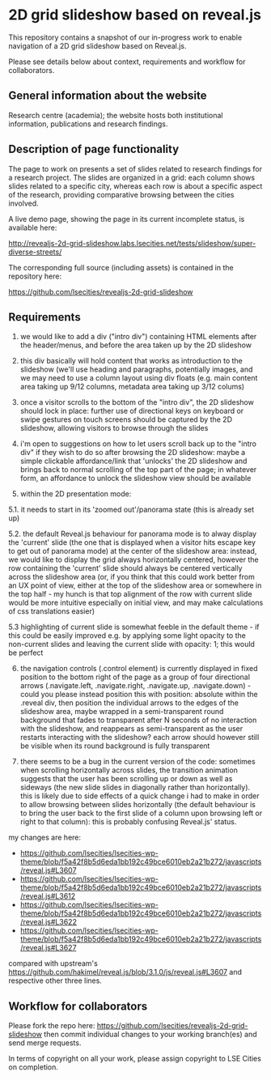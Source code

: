# 2D grid slideshow based on reveal.js

This repository contains a snapshot of our in-progress work to enable
navigation of a 2D grid slideshow based on Reveal.js.

Please see details below about context, requirements and workflow for collaborators.

## General information about the website

Research centre (academia); the website hosts both institutional information,
publications and research findings.

## Description of page functionality

The page to work on presents a set of slides related to research findings for a
research project. The slides are organized in a grid: each column shows slides
related to a specific city, whereas each row is about a specific aspect of the
research, providing comparative browsing between the cities involved.

A live demo page, showing the page in its current incomplete status, is available here:

http://revealjs-2d-grid-slideshow.labs.lsecities.net/tests/slideshow/super-diverse-streets/

The corresponding full source (including assets) is contained in the repository here:

https://github.com/lsecities/revealjs-2d-grid-slideshow

## Requirements

1. we would like to add a div ("intro div") containing HTML elements
  after the header/menus, and before the area taken up by the 2D
  slideshow

2. this div basically will hold content that works as introduction to
  the slideshow (we'll use heading and paragraphs, potentially images,
  and we may need to use a column layout using div floats (e.g. main
  content area taking up 9/12 columns, metadata area taking up 3/12
  colums)

3. once a visitor scrolls to the bottom of the "intro div", the 2D
  slideshow should lock in place: further use of directional keys on
  keyboard or swipe gestures on touch screens should be captured by the
  2D slideshow, allowing visitors to browse through the slides

4. i'm open to suggestions on how to let users scroll back up to the
  "intro div" if they wish to do so after browsing the 2D slideshow:
  maybe a simple clickable affordance/link that 'unlocks' the 2D
  slideshow and brings back to normal scrolling of the top part of the
  page; in whatever form, an affordance to unlock the slideshow view
  should be available

5. within the 2D presentation mode:

  5.1. it needs to start in its 'zoomed out'/panorama state (this is already set up)
  
  5.2. the default Reveal.js behaviour for panorama mode is to alway
    display the 'current' slide (the one that is displayed when a visitor
    hits escape key to get out of panorama mode) at the center of the
    slideshow area: instead, we would like to display the grid always
    horizontally centered, however the row containing the 'current' slide
    should always be centered vertically across the slideshow area (or, if
    you think that this could work better from an UX point of view, either
    at the top of the slideshow area or somewhere in the top half - my
    hunch is that top alignment of the row with current slide would be
    more intuitive especially on initial view, and may make calculations
    of css translations easier)
    
  5.3 highlighting of current slide is somewhat feeble in the default
    theme - if this could be easily improved e.g. by applying some light
    opacity to the non-current slides and leaving the current slide with
    opacity: 1; this would be perfect

6. the navigation controls (.control element) is currently displayed in
  fixed position to the bottom right of the page as a group of four
  directional arrows (.navigate.left, .navigate.right, .navigate.up,
  .navigate.down) - could you please instead position this with
  position: absolute within the .reveal div, then position the
  individual arrows to the edges of the slideshow area, maybe wrapped in
  a semi-transparent round background that fades
  to transparent after N seconds of no interaction with the slideshow,
  and reappears as semi-transparent as the user restarts interacting
  with the slideshow? each arrow should however still be visible when
  its round background is fully transparent

7. there seems to be a bug in the current version of the code:
  sometimes when scrolling horizontally across slides, the transition
  animation suggests that the user has been scrolling up or down as well
  as sideways (the new slide slides in diagonally rather than
  horizontally). this is likely due to side effects of a
  quick change i had to make in order to allow browsing between slides
  horizontally (the default behaviour is to bring the user back to the
  first slide of a column upon browsing left or right to that column):
  this is probably confusing Reveal.js' status.

my changes are here:
* https://github.com/lsecities/lsecities-wp-theme/blob/f5a42f8b5d6eda1bb192c49bce6010eb2a21b272/javascripts/reveal.js#L3607
* https://github.com/lsecities/lsecities-wp-theme/blob/f5a42f8b5d6eda1bb192c49bce6010eb2a21b272/javascripts/reveal.js#L3612
* https://github.com/lsecities/lsecities-wp-theme/blob/f5a42f8b5d6eda1bb192c49bce6010eb2a21b272/javascripts/reveal.js#L3622
* https://github.com/lsecities/lsecities-wp-theme/blob/f5a42f8b5d6eda1bb192c49bce6010eb2a21b272/javascripts/reveal.js#L3627

compared with upstream's
https://github.com/hakimel/reveal.js/blob/3.1.0/js/reveal.js#L3607 and
respective other three lines.

## Workflow for collaborators

Please fork the repo here:
https://github.com/lsecities/revealjs-2d-grid-slideshow
then commit individual changes to your working branch(es) and send merge requests.

In terms of copyright on all your work, please assign copyright to LSE Cities
on completion.
